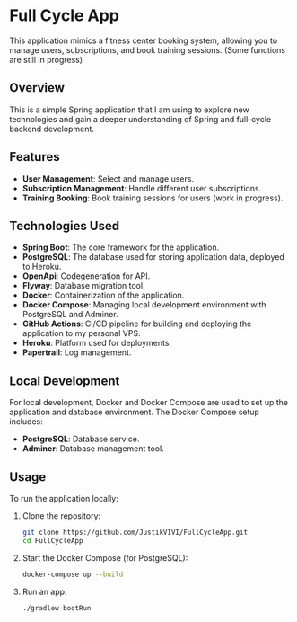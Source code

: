# Full Cycle App

This application mimics a fitness center booking system, allowing you to manage users, subscriptions, and book training sessions. (Some functions are still in progress)

## Overview

This is a simple Spring application that I am using to explore new technologies and gain a deeper understanding of Spring and full-cycle backend development.

## Features

- **User Management**: Select and manage users.
- **Subscription Management**: Handle different user subscriptions.
- **Training Booking**: Book training sessions for users (work in progress).

## Technologies Used

- **Spring Boot**: The core framework for the application.
- **PostgreSQL**: The database used for storing application data, deployed to Heroku.
- **OpenApi**: Codegeneration for API.
- **Flyway**: Database migration tool.
- **Docker**: Containerization of the application.
- **Docker Compose**: Managing local development environment with PostgreSQL and Adminer.
- **GitHub Actions**: CI/CD pipeline for building and deploying the application to my personal VPS.
- **Heroku**: Platform used for deployments.
- **Papertrail**: Log management.

## Local Development

For local development, Docker and Docker Compose are used to set up the application and database environment. The Docker Compose setup includes:

- **PostgreSQL**: Database service.
- **Adminer**: Database management tool.

## Usage

To run the application locally:

1. Clone the repository:
   ```bash
   git clone https://github.com/JustikVIVI/FullCycleApp.git
   cd FullCycleApp
2. Start the Docker Compose (for PostgreSQL):
   ```bash
   docker-compose up --build
3. Run an app:
   ```bash
   ./gradlew bootRun
